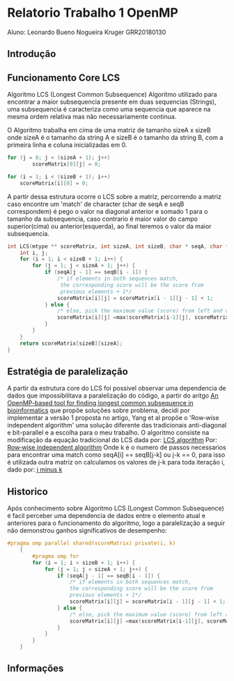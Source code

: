 # Relatorio Trabalho 1 OpenMP
Aluno: Leonardo Bueno Nogueira Kruger
GRR20180130
## Introdução
## Funcionamento Core LCS
Algoritmo LCS (Longest Common Subsequence)
Algoritmo utilizado para encontrar a maior subsequencia presente em duas sequencias (Strings), uma subsequencia é caracteriza como uma sequencia que aparece na mesma ordem relativa mas não necessariamente continua.

O Algoritmo trabalha em cima de uma matriz de tamanho sizeA x sizeB onde sizeA é o tamanho da string A e sizeB é o tamanho da string B, com a primeira linha e coluna inicializadas em 0.
```C
for (j = 0; j < (sizeA + 1); j++)
		scoreMatrix[0][j] = 0;

for (i = 1; i < (sizeB + 1); i++)
    scoreMatrix[i][0] = 0;
```
A partir dessa estrutura ocorre o LCS sobre a matriz, percorrendo a matriz caso encontre um 'match' de character (char de seqA e seqB correspondem) é pego o valor na diagonal anterior e somado 1 para o tamanho da subsequencia, caso contrario é maior valor do campo superior(cima) ou anterior(esquerda), ao final teremos o valor da maior subsequencia.
```C
int LCS(mtype ** scoreMatrix, int sizeA, int sizeB, char * seqA, char *seqB) {
	int i, j;
	for (i = 1; i < sizeB + 1; i++) {
		for (j = 1; j < sizeA + 1; j++) {
			if (seqA[j - 1] == seqB[i - 1]) {
				/* if elements in both sequences match,
				 the corresponding score will be the score from
				 previous elements + 1*/
				scoreMatrix[i][j] = scoreMatrix[i - 1][j - 1] + 1;
			} else {
				/* else, pick the maximum value (score) from left and upper elements*/
				scoreMatrix[i][j] =max(scoreMatrix[i-1][j], scoreMatrix[i][j-1]);
			}
		}
	}
	return scoreMatrix[sizeB][sizeA];
}
```
## Estratégia de paralelização
A partir da estrutura core do LCS foi possivel observar uma dependencia de dados que impossibilitava a paralelização do código, a partir do aritgo [An OpenMP-based tool for finding longest
common subsequence in bioinformatics](https://bmcresnotes.biomedcentral.com/articles/10.1186/s13104-019-4256-6) que propõe soluções sobre problema, decidi por implementar a versão 1 proposta no artigo, Yang et al propõe o 'Row‑wise independent algorithm' uma solução diferente das tradicionais anti-diagonal e bit-parallel e a escolha para o meu trabalho.
O algoritmo consiste na modificação da equação tradicional do LCS dada por:
[LCS algorithm](imagens/mathLCS.png)
Por:
[Row‑wise independent algorithm](imagens/mathRowWise.png)
Onde k é o numero de passos necessarios para encontrar uma match como seqA[i] == seqB[j-k] ou j-k == 0, para isso é utilizada outra matriz on calculamos os valores de j-k para toda iteração i, dado por:
[j minus k](imagens/mathJminusK.png)
## Historico 
Após conhecimento sobre Algoritmo LCS (Longest Common Subsequence) é facil perceber uma dependencia de dados entre o elemento atual e anteriores para o funcionamento do algoritmo, logo a paralelização a seguir não demonstrou ganhos significativos de desempenho:
```C
#pragma omp parallel shared(scoreMatrix) private(i, k)
    {
        #pragma omp for
        for (i = 1; i < sizeB + 1; i++) {
            for (j = 1; j < sizeA + 1; j++) {
                if (seqA[j - 1] == seqB[i - 1]) {
                    /* if elements in both sequences match,
                    the corresponding score will be the score from
                    previous elements + 1*/
                    scoreMatrix[i][j] = scoreMatrix[i - 1][j - 1] + 1;
                } else {
                    /* else, pick the maximum value (score) from left and upper elements*/
                    scoreMatrix[i][j] =max(scoreMatrix[i-1][j], scoreMatrix[i][j-1]);
                }
            }
        }
    }
```


## Informações 